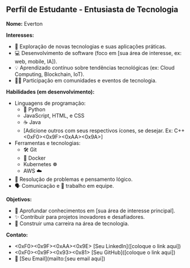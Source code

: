 ## Perfil de Estudante - Entusiasta de Tecnologia

**Nome:** Everton

**Interesses:**

* 🚀 Exploração de novas tecnologias e suas aplicações práticas.
* 💻 Desenvolvimento de software (foco em [sua área de interesse, ex: web, mobile, IA]).
* 💡 Aprendizado contínuo sobre tendências tecnológicas (ex: Cloud Computing, Blockchain, IoT).
* 🧑‍💻 Participação em comunidades e eventos de tecnologia.

**Habilidades (em desenvolvimento):**

* Linguagens de programação:
    * 🐍 Python
    * JavaScript, HTML, e CSS
    * ☕ Java
    * [Adicione outros com seus respectivos ícones, se desejar. Ex: C++ <0xF0><0x9F><0xAA><0x9A>]
* Ferramentas e tecnologias:
    * 🛠️ Git
    * 🐳 Docker
    * Kubernetes ☸️
    * AWS ☁️
* 🧩 Resolução de problemas e pensamento lógico.
* 🗣️ Comunicação e 🤝 trabalho em equipe.

**Objetivos:**

* 🧠 Aprofundar conhecimentos em [sua área de interesse principal].
* ✨ Contribuir para projetos inovadores e desafiadores.
* 💼 Construir uma carreira na área de tecnologia.

**Contato:**

* <0xF0><0x9F><0xAA><0x9E> [Seu LinkedIn]([coloque o link aqui])
* <0xF0><0x9F><0x93><0x81> [Seu GitHub]([coloque o link aqui])
* 📧 [Seu Email](mailto:[seu email aqui])

